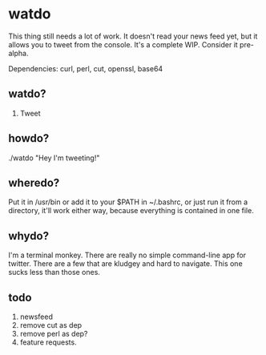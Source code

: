 watdo
=====

This thing still needs a lot of work. It doesn't read your news feed yet, but it allows you to tweet from the console. It's a complete WIP. Consider it pre-alpha.

Dependencies: curl, perl, cut, openssl, base64

watdo?
------

1. Tweet

howdo?
------

./watdo "Hey I'm tweeting!"

wheredo?
--------

Put it in /usr/bin or add it to your $PATH in ~/.bashrc, or just run it from a directory, it'll work either way, because everything is contained in one file.

whydo?
------
I'm a terminal monkey. There are really no simple command-line app for twitter. There are a few that are kludgey and hard to navigate. This one sucks less than those ones.

todo
-----

1. newsfeed
2. remove cut as dep
3. remove perl as dep?
4. feature requests.
